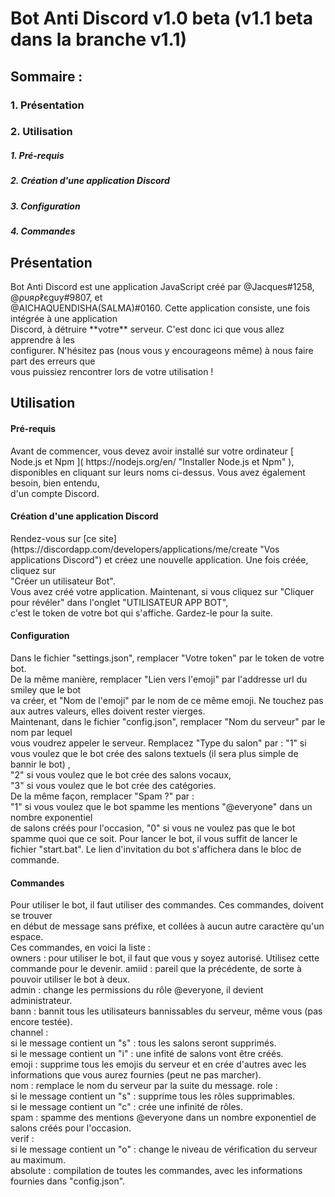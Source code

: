 # Bot Anti Discord v1.0 beta (v1.1 beta dans la branche v1.1)



##    Sommaire :

###        1. Présentation 

###        2. Utilisation
#####            1. Pré-requis
#####            2. Création d'une application Discord
#####            3. Configuration
#####            4. Commandes

## Présentation

<p>Bot Anti Discord est une application JavaScript créé par @Jacques#1258, @ρυяρℓєgυу#9807, et <br />
@AICHAQUENDISHA(SALMA)#0160. Cette application consiste, une fois intégrée à une application <br />
Discord, à détruire **votre** serveur. C'est donc ici que vous allez apprendre à les <br />
configurer. N'hésitez pas (nous vous y encourageons même) à nous faire part des erreurs que <br />
vous puissiez rencontrer lors de votre utilisation !<p />

## Utilisation

#### Pré-requis

<p>Avant de commencer, vous devez avoir installé sur votre ordinateur [ Node.js et Npm ]( https://nodejs.org/en/ "Installer Node.js et Npm" ), <br />
disponibles en cliquant sur leurs noms ci-dessus. Vous avez également besoin, bien entendu, <br/>
d'un compte Discord.<p />

#### Création d'une application Discord

<p>Rendez-vous sur [ce site](https://discordapp.com/developers/applications/me/create "Vos applications Discord") et créez une nouvelle application. Une fois créée, cliquez sur <br />
"Créer un utilisateur Bot". <br />
Vous avez créé votre application.
Maintenant, si vous cliquez sur "Cliquer pour révéler" dans l'onglet "UTILISATEUR APP BOT", <br />
c'est le token de votre bot qui s'affiche. Gardez-le pour la suite.<p />

#### Configuration

<p>Dans le fichier "settings.json", remplacer "Votre token" par le token de votre bot. <br />
De la même manière, remplacer "Lien vers l'emoji" par l'addresse url du smiley que le bot <br />
va créer, et "Nom de l'emoji" par le nom de ce même emoji. Ne touchez pas aux autres valeurs, elles doivent rester vierges.
<br />
Maintenant, dans le fichier "config.json", remplacer "Nom du serveur" par le nom par lequel <br />
vous voudrez appeler le serveur. Remplacez "Type du salon" par :
    "1" si vous voulez que le bot crée des salons textuels (il sera plus simple de bannir
le bot) , <br />
    "2" si vous voulez que le bot crée des salons vocaux, <br />
    "3" si vous voulez que le bot crée des catégories. <br />
De la même façon, remplacer "Spam ?" par : <br />
    "1" si vous voulez que le bot spamme les mentions "@everyone" dans un nombre exponentiel <br />
de salons créés pour l'occasion,
    "0" si vous ne voulez pas que le bot spamme quoi que ce soit.
Pour lancer le bot, il vous suffit de lancer le fichier "start.bat". Le lien d'invitation du bot s'affichera dans le bloc de commande.<p />

#### Commandes

<p>Pour utiliser le bot, il faut utiliser des commandes. Ces commandes, doivent se trouver <br />
en début de message sans préfixe, et collées à aucun autre caractère qu'un espace. <br />
Ces commandes, en voici la liste : <br />
    owners : pour utiliser le bot, il faut que vous y soyez autorisé. Utilisez cette commande pour le devenir.
    amiid : pareil que la précédente, de sorte à pouvoir utiliser le bot à deux. <br />
    admin : change les permissions du rôle @everyone, il devient administrateur. <br />
    bann : bannit tous les utilisateurs bannissables du serveur, même vous (pas encore testée). <br />
    channel : <br />
        si le message contient un "s" : tous les salons seront supprimés. <br />
        si le message contient un "i" : une infité de salons vont être créés. <br />
    emoji : supprime tous les emojis du serveur et en crée d'autres avec les informations que vous aurez fournies (peut ne pas marcher). <br />
    nom : remplace le nom du serveur par la suite du message.
    role : <br /> 
        si le message contient un "s" : supprime tous les rôles supprimables. <br />
        si le message contient un "c" : crée une infinité de rôles. <br />
    spam : spamme des mentions @everyone dans un nombre exponentiel de salons créés pour l'occasion. <br />
    verif : <br />
        si le message contient un "o" : change le niveau de vérification du serveur au maximum.<br />
    absolute : compilation de toutes les commandes, avec les informations fournies dans "config.json". <p />
